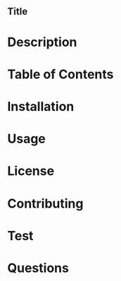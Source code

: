 ## Title

# Description

# Table of Contents

# Installation

# Usage

# License

# Contributing

# Test

# Questions
